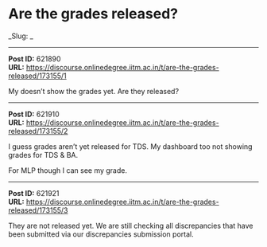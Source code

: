 # Are the grades released?
_Slug: _

---
**Post ID:** 621890  
**URL:** https://discourse.onlinedegree.iitm.ac.in/t/are-the-grades-released/173155/1  

My doesn’t show  the grades yet. Are they released?

---
**Post ID:** 621910  
**URL:** https://discourse.onlinedegree.iitm.ac.in/t/are-the-grades-released/173155/2  

I guess grades aren’t yet released for TDS. My dashboard too not showing grades for TDS & BA.


For MLP though I can see my grade.

---
**Post ID:** 621921  
**URL:** https://discourse.onlinedegree.iitm.ac.in/t/are-the-grades-released/173155/3  

They are not released yet. We are still checking all discrepancies that have been submitted via our discrepancies submission portal.

